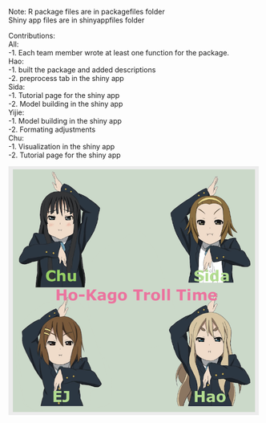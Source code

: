 Note: R package files are in packagefiles folder    
Shiny app files are in shinyappfiles folder   


Contributions:   
All:   
    -1. Each team member wrote at least one function for the package.   
Hao:   
    -1. built the package and added descriptions   
    -2. preprocess tab in the shiny app  
Sida:   
    -1. Tutorial page for the shiny app    
    -2. Model building in the shiny app   
Yijie:   
    -1. Model building in the shiny app  
    -2. Formating adjustments    
Chu:   
    -1. Visualization in the shiny app    
    -2. Tutorial page for the shiny app    

<img src="https://github.com/PHP-2560/r-package-after-school-troll-time/blob/master/pic/htt.png" width="500"/>
